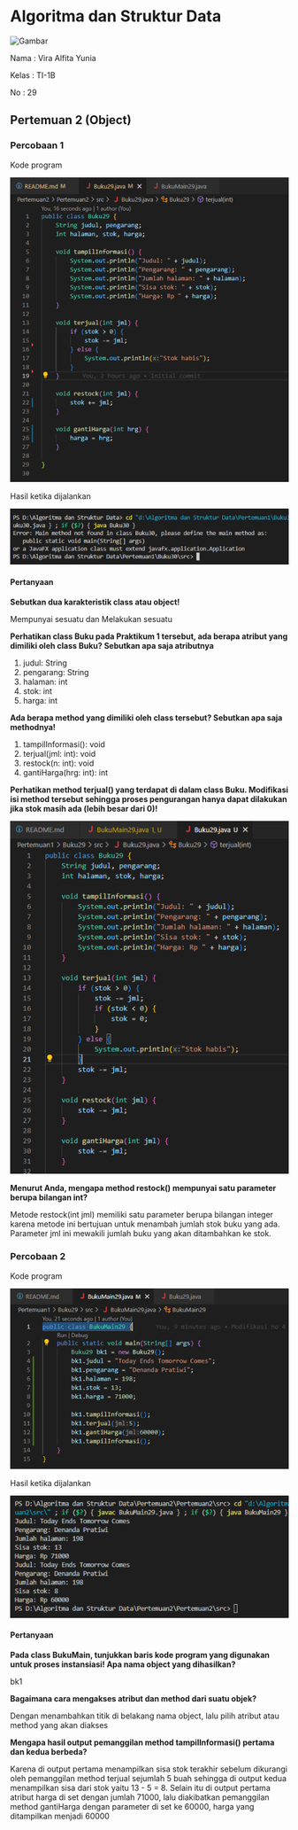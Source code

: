 # Algoritma dan Struktur Data

<img src="https://static.wikia.nocookie.net/logopedia/images/8/8a/Politeknik_Negeri_Malang.png/revision/latest?cb=20190922202558" alt="Gambar" style="height: 200px">

<p>Nama     : Vira Alfita Yunia</p>
<p>Kelas    : TI-1B</p>
<p>No       : 29</p>

## Pertemuan 2 (Object)

### Percobaan 1

<p>Kode program</p>
<img src="gambar/Kode Percobaan 1.png">
<p>Hasil ketika dijalankan</p>
<img src="gambar/Hasil Kode Percobaan 1.png">

#### Pertanyaan

<strong><p>Sebutkan dua karakteristik class atau object!</p></strong>

<p> Mempunyai sesuatu dan Melakukan sesuatu </p>

<strong><p>Perhatikan class Buku pada Praktikum 1 tersebut, ada berapa atribut yang dimiliki oleh class
Buku? Sebutkan apa saja atributnya</p></strong>

<ol>
    <li>judul: String</li>
    <li>pengarang: String</li>
    <li>halaman: int</li>
    <li>stok: int</li>
    <li>harga: int</li>
</ol>

<strong><p>Ada berapa method yang dimiliki oleh class tersebut? Sebutkan apa saja methodnya!</p></strong>

<ol>
    <li>tampilInformasi(): void</li>
    <li>terjual(jml: int): void</li>
    <li>restock(n: int): void</li>
    <li>gantiHarga(hrg: int): int</li>
</ol>

<strong><p>Perhatikan method terjual() yang terdapat di dalam class Buku. Modifikasi isi method tersebut
sehingga proses pengurangan hanya dapat dilakukan jika stok masih ada (lebih besar dari 0)!</p></strong>
<img src="gambar/Hasil Modifikasi No 4.png">

<strong><p>Menurut Anda, mengapa method restock() mempunyai satu parameter berupa bilangan int?</p></strong>

<p>Metode restock(int jml) memiliki satu parameter berupa bilangan integer karena metode ini bertujuan untuk menambah jumlah stok buku yang ada. Parameter jml ini mewakili jumlah buku yang akan ditambahkan ke stok. </p>

### Percobaan 2

<p>Kode program</p>
<img src="gambar/Kode Percobaan 2.png">
<p>Hasil ketika dijalankan</p>
<img src="gambar/Hasil Kode Percobaan 2.png">

#### Pertanyaan

<strong><p>Pada class BukuMain, tunjukkan baris kode program yang digunakan untuk proses instansiasi!
Apa nama object yang dihasilkan?</p></strong>

<p>bk1</p>

<strong><p>Bagaimana cara mengakses atribut dan method dari suatu objek?</p></strong>

<p>Dengan menambahkan titik di belakang nama object, lalu pilih atribut atau method yang akan diakses</p>

<strong><p>Mengapa hasil output pemanggilan method tampilInformasi() pertama dan kedua berbeda?</p></strong>

<p>Karena di output pertama menampilkan sisa stok terakhir sebelum dikurangi oleh pemanggilan method terjual sejumlah 5 buah sehingga di output kedua menampilkan sisa dari stok yaitu 13 - 5 = 8. Selain itu di output pertama atribut harga di set dengan jumlah 71000, lalu diakibatkan pemanggilan method gantiHarga dengan parameter di set ke 60000, harga yang ditampilkan menjadi 60000  </p>

